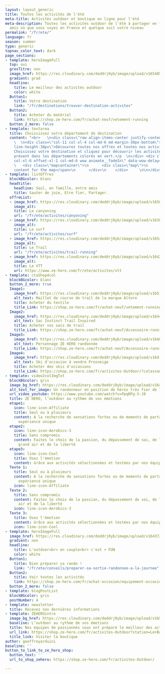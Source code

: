 ```yaml
---
layout: layout_generic
title: Toutes les activités de l'été
meta-title: Activités outdoor et boutique en ligne pour l'été
meta-description: Toutes les activités outdoor de l'été à partager en famille ou entre
  amis où que vous soyez en France et quelque soit votre niveau
permalink: "/fr/ete/"
language: fr
season: summer
type: generic
topnav_color_text: dark
page_sections:
- template: heroImageFull
  top: oui
  grosTitre: non
  image_href: https://res.cloudinary.com/deddrj0yb/image/upload/v1654858498/website/summer/IMG_9194.jpg
  gradient: grad
  headline:
    title: Le meilleur des activités outdoor
    color: white
  Button1:
    title: Votre destination
    link: "/fr/destinations/trouver-destination-activites"
  Button2:
    title: Acheter du matériel
    link: https://shop.ze-hero.com/fr/achat-neuf/vetement-running
  button_2_more: false
- template: textarea
  title: Choississez votre département de destination
  content: "<br>   \n<div class=\"row align-items-center justify-content-center\">
    \  \n<div class=\"col-11 col-xl-4 col-md-6 md-margin-30px-bottom\">   \n<p class=\"text-large
    line-height-38px\">Découvrez toutes nos offres et toutes nos activités Ze Hero.
    Choisissez votre destination et cliquez pour découvrir les activités. Nous sommes
    présent dans les départements colorés en vert.</p  \n</div> <div class=\"col-11
    col-xl-6 offset-xl-1 col-md-6 wow animate__fadeIn\" data-wow-delay=\"0.2s\">\n\n
    \   <div class=\"mapcontainer\">\n      <div class=\"map\">\n          <span>Alternative
    content for the map</span>\n      </div>\n    </div>     \n\n</div>\n</div>"
- template: listOffres
  blockBGcolor: blanc
  headtitle:
    headline: Seul, en famille, entre amis
    title: Sauter de joie, Etre fier, Partager.
  offreList:
  - image_href: https://res.cloudinary.com/deddrj0yb/image/upload/v1650029582/website/Canyoning%2006/GOPR0065.jpg
    image_alt: 
    title: Le canyoning
    url: "/fr/ete/activites/canyoning"
  - image_href: https://res.cloudinary.com/deddrj0yb/image/upload/v1638883621/website/summer/Paddle-couple-mer_sw6sqk.jpg
    image_alt: 
    title: Le surf
    url: "/fr/ete/activites/surf"
  - image_href: https://res.cloudinary.com/deddrj0yb/image/upload/v1654867638/website/summer/brian-metzler-nmWQ2SKvj5M-unsplash.jpg
    image_alt: 
    title: Le Trail
    url: "/fr/ete/activites/trail-running"
  - image_href: https://res.cloudinary.com/deddrj0yb/image/upload/v1642592264/website/summer/lachlan-cruickshank-S9v_EPJfGys-unsplash_b5jpdh.jpg
    image_alt: 
    title: Le VTT
    url: https://www.ze-hero.com/fr/ete/activites/vtt
- template: ctaShop4col
  blockBGcolor: blanc
  button_2_more: true
  Image1:
    image_href: https://res.cloudinary.com/deddrj0yb/image/upload/v1651037463/website/Altore/V%C3%AAtement%20/Bavella_rouge_bk_H_1100x.webp
    alt_text: Maillot de course de trail de la marque Altore
    title: Acheter du textile
    title_Link: https://shop.ze-hero.com/fr/achat-neuf/vetement-running
  Image2:
    image_href: https://res.cloudinary.com/deddrj0yb/image/upload/v1644416055/website/Instinct%20Trail/IMGL6944_web_900x900_uzb0te.jpg
    alt_text: Sac Instinct Trail Inspired
    title: Acheter vos sacs de trail
    title_Link: https://shop.ze-hero.com/fr/achat-neuf/Accessoire-running-et-trail/Sac-et-Sac-%C3%A0-dos-running
  Image3:
    image_href: https://res.cloudinary.com/deddrj0yb/image/upload/v1648196348/website/assets/Personnages%20poses/RandoHiver.png
    alt_text: Personnage ZE HERO randonnée
    title_Link: https://shop.ze-hero.com/fr/achat-neuf/Accessoire-running-et-trail/Sac-et-Sac-%C3%A0-dos-running
  Image4:
    image_href: https://res.cloudinary.com/deddrj0yb/image/upload/v1641566463/website/Conseil%20Equiepement/speezone16R_xhbtls.jpg
    alt_text: Ski d'occasion à vendre Prosneige
    title: Acheter des skis d'occasions
    title_Link: https://shop.ze-hero.com/fr/activites-Outdoor/?calessonstype=all&catypegenderlistsummer=all&calessonsactivitytype=Coaching&start-date=
- template: video2colImgTxt
  blockBGcolor: gris
  image_bg_href: https://res.cloudinary.com/deddrj0yb/image/upload/v1643816166/website/summer/japheth-mast-Ls3yexjyRpk-unsplash_uxxrwp.jpg
  alt_text_for_image: Un randonneur en position de héros très fier de lui
  url_video_youtube: https://www.youtube.com/watch?v=PpqRPg-S-J0
  title: ZE HERO, l’outdoor au rythme de vos émotions
  etape1:
    icon: line-icon-Affiliate
    title: Seul ou à plusieurs
    content: A la recherche de sensations fortes ou de moments de partage, vivez une
      expérience unique
  etape2:
    icon: line-icon-Aerobics-3
    title: Sans compromis
    content: Faites le choix de la passion, du dépassement de soi, de la fierté, du
      grand air et de la liberté
  etape3:
    icon: line-icon-Cool
    title: Osez l'émotion
    content: Grâce aux activités sélectionnées et testées par nos équipes professionnelles
  Texte 1:
    title: Seul ou à plusieurs
    content: A la recherche de sensations fortes ou de moments de partage, vivez une
      expérience unique
    icon: line-icon-Affiliate
  Texte 2:
    title: Sans compromis
    content: Faites le choix de la passion, du dépassement de soi, de la fierté, du       grand
      air et de la liberté
    icon: line-icon-Aerobics-3
  Texte 3:
    title: Osez l'émotion
    content: Grâce aux activités sélectionnées et testées par nos équipes professionnelles
    icon: line-icon-Cool
- template: heroImageFull
  image_href: https://res.cloudinary.com/deddrj0yb/image/upload/v1643722536/website/summer/krakenimages-5HsCIUSeq7Q-unsplash_fcnhy8.jpg
  gradient: non
  headline:
    title: L'outdoor<br> en couple<br> c'est + FUN
    color: white
  Button1:
    title: Bien préparer sa rando !
    link: "/fr/ete/conseils/preparer-sa-sortie-randonnee-a-la-journee"
  Button2:
    title: Voir toutes les activités
    link: https://shop.ze-hero.com/fr/achat-occasion/equipement-occasion/ski-occasion
  button_2_more: false
- template: blogPostList
  blockBGcolor: gris
  postNumber: 4
- template: newsletter
  title: Recevez nos dernières informations
- template: ZEHEROintro
  image_bg_href: https://res.cloudinary.com/deddrj0yb/image/upload/v1650965162/website/logo/Image%20Background/ZEHERO_TEAM_BACKGROUND.png
  baseline: L’outdoor au rythme de vos émotions
  title: Nos équipes de passionnés vous ont préparé le meilleur des activités outdoor
  url_link: https://shop.ze-hero.com/fr/activites-Outdoor?station=Le+Bar+sur+loup&calessonstype=all&catypegenderlistsummer=all&calessonsactivitytype=Trail&start-date=
  title_link: Visiter la boutique
author: geoffreyarduini
baseline: ''
button_to_link_to_ze_hero_shop:
  button_text: ''
  url_to_shop_zehero: https://shop.ze-hero.com/fr/activites-Outdoor/

---
```


